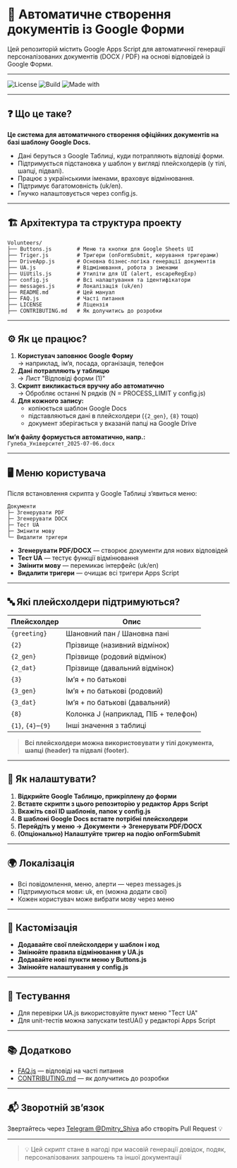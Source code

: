 # 📄 Автоматичне створення документів із Google Форми

Цей репозиторій містить Google Apps Script для автоматичної генерації персоналізованих документів (DOCX / PDF) на основі відповідей із Google Форми.

---

![License](https://img.shields.io/badge/license-MIT-green.svg)
![Build](https://img.shields.io/badge/build-passing-brightgreen.svg)
![Made with](https://img.shields.io/badge/made%20with-Google%20Apps%20Script-blue.svg)

---

## ❓ Що це таке?

**Це система для автоматичного створення офіційних документів на базі шаблону Google Docs.**
- Дані беруться з Google Таблиці, куди потрапляють відповіді форми.
- Підтримується підстановка у шаблон у вигляді плейсхолдерів (у тілі, шапці, підвалі).
- Працює з українськими іменами, враховує відмінювання.
- Підтримує багатомовність (uk/en).
- Гнучко налаштовується через config.js.

---

## 🏗️ Архітектура та структура проекту

```
Volunteers/
├── Buttons.js        # Меню та кнопки для Google Sheets UI
├── Triger.js         # Тригери (onFormSubmit, керування тригерами)
├── DriveApp.js       # Основна бізнес-логіка генерації документів
├── UA.js             # Відмінювання, робота з іменами
├── UiUtils.js        # Утиліти для UI (alert, escapeRegExp)
├── config.js         # Всі налаштування та ідентифікатори
├── messages.js       # Локалізація (uk/en)
├── README.md         # Цей мануал
├── FAQ.js            # Часті питання
├── LICENSE           # Ліцензія
├── CONTRIBUTING.md   # Як долучитись до розробки
```

---

## ⚙️ Як це працює?

1. **Користувач заповнює Google Форму**  
   → наприклад, ім’я, посада, організація, телефон
2. **Дані потрапляють у таблицю**  
   → Лист "Відповіді форми (1)"
3. **Скрипт викликається вручну або автоматично**  
   → Обробляє останні N рядків (N = PROCESS_LIMIT у config.js)
4. **Для кожного запису:**
   - копіюється шаблон Google Docs
   - підставляються дані в плейсхолдери (`{2_gen}`, `{8}` тощо)
   - документ зберігається у вказаній папці на Google Drive

**Ім’я файлу формується автоматично, напр.:**  
`Гулеба_Університет_2025-07-06.docx`

---

## 🖥️ Меню користувача

Після встановлення скрипта у Google Таблиці з’явиться меню:

```
Документи
├─ Згенерувати PDF
├─ Згенерувати DOCX
├─ Тест UA
├─ Змінити мову
└─ Видалити тригери
```

- **Згенерувати PDF/DOCX** — створює документи для нових відповідей
- **Тест UA** — тестує функції відмінювання
- **Змінити мову** — перемикає інтерфейс (uk/en)
- **Видалити тригери** — очищає всі тригери Apps Script

---

## 🔤 Які плейсхолдери підтримуються?

| Плейсхолдер     | Опис                                             |
|------------------|--------------------------------------------------|
| `{greeting}`     | Шановний пан / Шановна пані                      |
| `{2}`            | Прізвище (називний відмінок)                    |
| `{2_gen}`        | Прізвище (родовий відмінок)                     |
| `{2_dat}`        | Прізвище (давальний відмінок)                   |
| `{3}`            | Ім’я + по батькові                              |
| `{3_gen}`        | Ім’я + по батькові (родовий)                    |
| `{3_dat}`        | Ім’я + по батькові (давальний)                  |
| `{8}`            | Колонка J (наприклад, ПІБ + телефон)            |
| `{1}`, `{4}`–`{9}` | Інші значення з таблиці                        |

> **Всі плейсхолдери можна використовувати у тілі документа, шапці (header) та підвалі (footer).**

---

## 📝 Як налаштувати?

1. **Відкрийте Google Таблицю, прикріплену до форми**
2. **Вставте скрипти з цього репозиторію у редактор Apps Script**
3. **Вкажіть свої ID шаблонів, папок у config.js**
4. **В шаблоні Google Docs вставте потрібні плейсхолдери**
5. **Перейдіть у меню → Документи → Згенерувати PDF/DOCX**
6. **(Опціонально) Налаштуйте тригер на подію onFormSubmit**

---

## 🌍 Локалізація

- Всі повідомлення, меню, алерти — через messages.js
- Підтримуються мови: uk, en (можна додати свої)
- Кожен користувач може вибрати мову через меню

---

## 🧩 Кастомізація

- **Додавайте свої плейсхолдери у шаблон і код**
- **Змінюйте правила відмінювання у UA.js**
- **Додавайте нові пункти меню у Buttons.js**
- **Змінюйте налаштування у config.js**

---

## 🧪 Тестування

- Для перевірки UA.js використовуйте пункт меню "Тест UA"
- Для unit-тестів можна запускати testUA() у редакторі Apps Script

---

## 📚 Додатково

- [FAQ.js](./FAQ.js) — відповіді на часті питання
- [CONTRIBUTING.md](./CONTRIBUTING.md) — як долучитись до розробки

---

## 📬 Зворотній зв’язок

Звертайтесь через [Telegram @Dmitry_Shiva](https://t.me/Dmitry_Shiva) або створіть Pull Request 💡

---

> 💡 Цей скрипт стане в нагоді при масовій генерації довідок, подяк, персоналізованих запрошень та іншої документації


